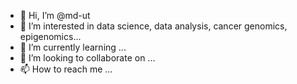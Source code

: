 - 👋 Hi, I’m @md-ut
- 👀 I’m interested in data science, data analysis, cancer genomics, epigenomics...
- 🌱 I’m currently learning ...
- 💞️ I’m looking to collaborate on ...
- 📫 How to reach me ...

<!---
md-ut/md-ut is a ✨ special ✨ repository because its `README.md` (this file) appears on your GitHub profile.
You can click the Preview link to take a look at your changes.
--->
